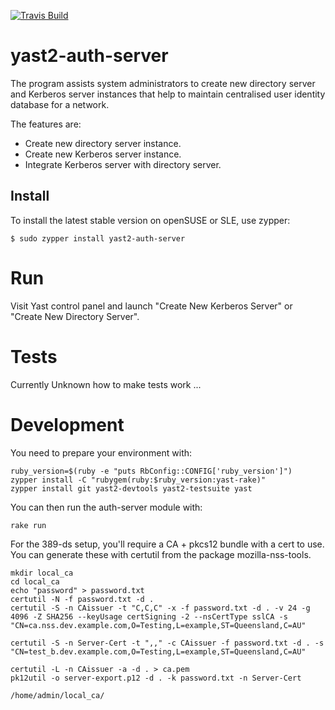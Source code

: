 [![Travis Build](https://travis-ci.org/yast/yast-auth-server.svg?branch=master)](https://travis-ci.org/yast/yast-auth-server)
# yast2-auth-server
The program assists system administrators to create new directory server and
Kerberos server instances that help to maintain centralised user identity
database for a network.

The features are:
  * Create new directory server instance.
  * Create new Kerberos server instance.
  * Integrate Kerberos server with directory server.

## Install
To install the latest stable version on openSUSE or SLE, use zypper:

    $ sudo zypper install yast2-auth-server

# Run
Visit Yast control panel and launch "Create New Kerberos Server" or "Create New Directory Server".

# Tests
Currently Unknown how to make tests work ...

# Development

You need to prepare your environment with:

```
ruby_version=$(ruby -e "puts RbConfig::CONFIG['ruby_version']")
zypper install -C "rubygem(ruby:$ruby_version:yast-rake)"
zypper install git yast2-devtools yast2-testsuite yast
```

You can then run the auth-server module with:

```
rake run
```

For the 389-ds setup, you'll require a CA + pkcs12 bundle with a cert to use. You can generate
these with certutil from the package mozilla-nss-tools.

```
mkdir local_ca
cd local_ca
echo "password" > password.txt
certutil -N -f password.txt -d .
certutil -S -n CAissuer -t "C,C,C" -x -f password.txt -d . -v 24 -g 4096 -Z SHA256 --keyUsage certSigning -2 --nsCertType sslCA -s "CN=ca.nss.dev.example.com,O=Testing,L=example,ST=Queensland,C=AU"

certutil -S -n Server-Cert -t ",," -c CAissuer -f password.txt -d . -s "CN=test_b.dev.example.com,O=Testing,L=example,ST=Queensland,C=AU"

certutil -L -n CAissuer -a -d . > ca.pem
pk12util -o server-export.p12 -d . -k password.txt -n Server-Cert

/home/admin/local_ca/
```

